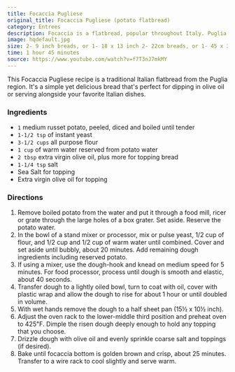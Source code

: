 ```yaml
---
title: Focaccia Pugliese
original_title: Focaccia Pugliese (potato flatbread)
category: Entrees
description: Focaccia is a flatbread, popular throughout Italy. Puglia has a very special focaccia with an open, moist, tender crumb that you won't soon forget.
image: hqdefault.jpg
size: 2- 9 inch breads, or 1- 18 x 13 inch 2- 22cm breads, or 1- 45 x 33 cm
time: 1 hour 45 minutes
source: https://www.youtube.com/watch?v=f7T3nJ7mkMY
---
```


This Focaccia Pugliese recipe is a traditional Italian flatbread from the Puglia region. It's a simple yet delicious bread that's perfect for dipping in olive oil or serving alongside your favorite Italian dishes.

### Ingredients

* `1` medium russet potato, peeled, diced and boiled until tender
* `1-1/2 tsp` of instant yeast
* `3-1/2 cups` all purpose flour
* `1 cup` of warm water reserved from potato water
* `2 tbsp` extra virgin olive oil, plus more for topping bread
* `1-1/4 tsp` salt
* Sea Salt for topping
* Extra virgin olive oil for topping

### Directions

1. Remove boiled potato from the water and put it through a food mill, ricer or grate through the large holes of a box grater. Set aside. Reserve the potato water.
2. In the bowl of a stand mixer or processor, mix or pulse yeast, 1/2 cup of flour, and 1/2 cup and 1/2 cup of warm water until combined. Cover and set aside until bubbly, about 20 minutes. Add remaining dough ingredients including reserved potato.
3. If using a mixer, use the dough-hook and knead on medium speed for 5 minutes. For food processor, process until dough is smooth and elastic, about 40 seconds.
4. Transfer dough to a lightly oiled bowl, turn to coat with oil, cover with plastic wrap and allow the dough to rise for about 1 hour or until doubled in volume.
5. With wet hands remove the dough to a half sheet pan (15½ x 10½ inch).
6. Adjust the oven rack to the lower-middle third position and preheat oven to 425℉. Dimple the risen dough deeply enough to hold any topping that you choose.
7. Drizzle dough with olive oil and evenly sprinkle coarse salt and toppings (if desired).
8. Bake until focaccia bottom is golden brown and crisp, about 25 minutes. Transfer to a wire rack to cool slightly and serve warm.